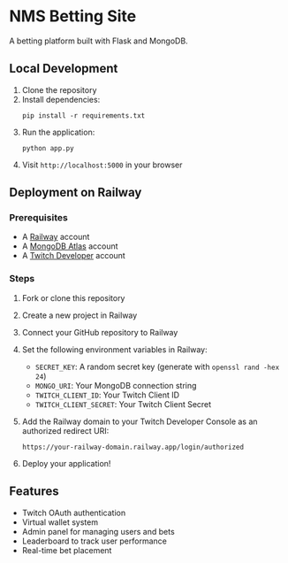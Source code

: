 # NMS Betting Site

A betting platform built with Flask and MongoDB.

## Local Development

1. Clone the repository
2. Install dependencies:
   ```
   pip install -r requirements.txt
   ```
3. Run the application:
   ```
   python app.py
   ```
4. Visit `http://localhost:5000` in your browser

## Deployment on Railway

### Prerequisites
- A [Railway](https://railway.app/) account
- A [MongoDB Atlas](https://www.mongodb.com/cloud/atlas) account
- A [Twitch Developer](https://dev.twitch.tv/console/apps) account

### Steps

1. Fork or clone this repository
2. Create a new project in Railway
3. Connect your GitHub repository to Railway
4. Set the following environment variables in Railway:
   - `SECRET_KEY`: A random secret key (generate with `openssl rand -hex 24`)
   - `MONGO_URI`: Your MongoDB connection string
   - `TWITCH_CLIENT_ID`: Your Twitch Client ID
   - `TWITCH_CLIENT_SECRET`: Your Twitch Client Secret
   
5. Add the Railway domain to your Twitch Developer Console as an authorized redirect URI:
   ```
   https://your-railway-domain.railway.app/login/authorized
   ```

6. Deploy your application!

## Features

- Twitch OAuth authentication
- Virtual wallet system
- Admin panel for managing users and bets
- Leaderboard to track user performance
- Real-time bet placement 